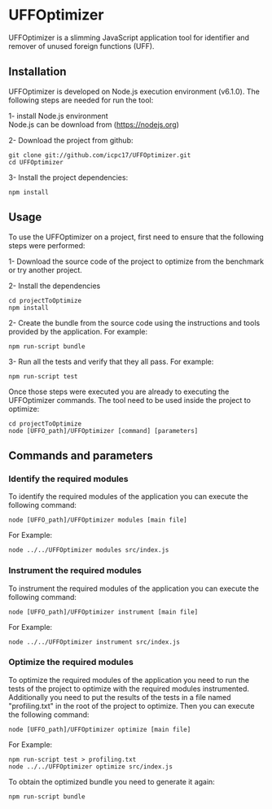 # UFFOptimizer

UFFOptimizer is a slimming JavaScript application tool for identifier and remover of unused foreign functions (UFF). 

## Installation

UFFOptimizer is developed on Node.js execution environment (v6.1.0). The following steps are needed for run the tool:

1- install Node.js environment  
Node.js can be download from (https://nodejs.org)

2- Download the project from github:

    git clone git://github.com/icpc17/UFFOptimizer.git
    cd UFFOptimizer

3- Install the project dependencies:

    npm install

## Usage

To use the UFFOptimizer on a project, first need to ensure that the following steps were performed:

1- Download the source code of the project to optimize from the benchmark or try another project. 
	
2- Install the dependencies

	cd projectToOptimize
	npm install

2- Create the bundle from the source code using the instructions and tools provided by the application. For example:

	npm run-script bundle

3- Run all the tests and verify that they all pass. For example:

	npm run-script test

Once those steps were executed you are already to executing the UFFOptimizer commands. The tool need to be used inside the project to optimize:
		
	cd projectToOptimize
	node [UFFO_path]/UFFOptimizer [command] [parameters]
	

## Commands and parameters

### Identify the required modules

To identify the required modules of the application you can execute the following command:

	node [UFFO_path]/UFFOptimizer modules [main file]
	
For Example:

	node ../../UFFOptimizer modules src/index.js

### Instrument the required modules

To instrument the required modules of the application you can execute the  following command:

	node [UFFO_path]/UFFOptimizer instrument [main file]
	
For Example:

	node ../../UFFOptimizer instrument src/index.js
	
### Optimize the required modules

To optimize the required modules of the application you need to run the tests of the project to optimize with the required modules instrumented. Additionally you need to put the results of the tests in a file named "profiling.txt" in the root of the project to optimize. Then you can execute the following command:

	node [UFFO_path]/UFFOptimizer optimize [main file]
	
For Example:

	npm run-script test > profiling.txt
	node ../../UFFOptimizer optimize src/index.js

To obtain the optimized bundle you need to generate it again:

	npm run-script bundle
